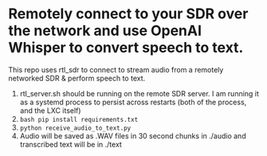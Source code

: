 # Remotely connect to your SDR over the network and use OpenAI Whisper to convert speech to text.
This repo uses rtl_sdr to connect to stream audio from a remotely networked SDR & perform speech to text. 

1. rtl_server.sh should be running on the remote SDR server. I am running it as a systemd process to persist across restarts (both of the process, and the LXC itself)
2. ```bash pip install requirements.txt ```
3.  ```python receive_audio_to_text.py```
4. Audio will be saved as .WAV files in 30 second chunks in ./audio and transcribed text will be in ./text

